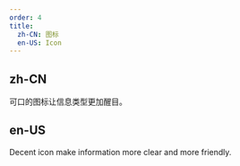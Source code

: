 ```yaml
---
order: 4
title:
  zh-CN: 图标
  en-US: Icon
---
```


## zh-CN

可口的图标让信息类型更加醒目。

## en-US

Decent icon make information more clear and more friendly.
